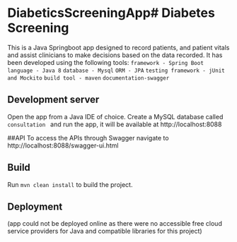 # DiabeticsScreeningApp# Diabetes Screening

This is a Java Springboot app designed to record patients, and patient vitals and assist clinicians to make
decisions based on the data recorded.
It has been developed using the following tools:
`framework - Spring Boot`
`language - Java 8`
`database - Mysql`
`ORM - JPA`
`testing framework - jUnit and Mockito`
`build tool - maven`
`documentation-swagger`



## Development server

Open the app from a Java IDE of choice. Create a MySQL database called `consultation ` and run the app, it will be
available at http://localhost:8088

##API 
To access the APIs through Swagger navigate to http://localhost:8088/swagger-ui.html

## Build

Run `mvn clean install` to build the project.

## Deployment
(app could not be deployed online as there were no accessible free cloud service providers for Java and compatible libraries for this project)



